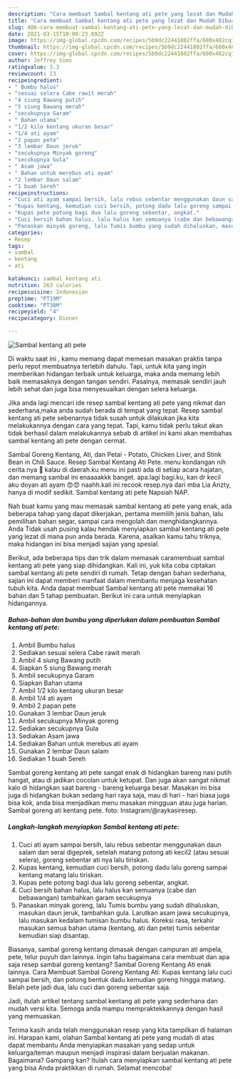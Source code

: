 ```yaml
---
description: "Cara membuat Sambal kentang ati pete yang lezat dan Mudah Dibuat"
title: "Cara membuat Sambal kentang ati pete yang lezat dan Mudah Dibuat"
slug: 486-cara-membuat-sambal-kentang-ati-pete-yang-lezat-dan-mudah-dibuat
date: 2021-03-15T10:00:23.692Z
image: https://img-global.cpcdn.com/recipes/5b9dc22441802ffa/680x482cq70/sambal-kentang-ati-pete-foto-resep-utama.jpg
thumbnail: https://img-global.cpcdn.com/recipes/5b9dc22441802ffa/680x482cq70/sambal-kentang-ati-pete-foto-resep-utama.jpg
cover: https://img-global.cpcdn.com/recipes/5b9dc22441802ffa/680x482cq70/sambal-kentang-ati-pete-foto-resep-utama.jpg
author: Jeffrey Sims
ratingvalue: 3.3
reviewcount: 13
recipeingredient:
- " Bumbu halus"
- "sesuai selera Cabe rawit merah"
- "4 siung Bawang putih"
- "5 siung Bawang merah"
- "secukupnya Garam"
- " Bahan utama"
- "1/2 kilo kentang ukuran besar"
- "1/4 ati ayam"
- "2 papan pete"
- "3 lembar Daun jeruk"
- "secukupnya Minyak goreng"
- "secukupnya Gula"
- " Asam jawa"
- " Bahan untuk merebus ati ayam"
- "2 lembar Daun salam"
- "1 buah Sereh"
recipeinstructions:
- "Cuci ati ayam sampai bersih, lalu rebus sebentar menggunakan daun salam dan serai digeprek, setelah matang potong ati kecil2 (atau sesuai selera), goreng sebentar ati nya lalu tiriskan."
- "Kupas kentang, kemudian cuci bersih, potong dadu lalu goreng sampai kentang matang lalu tiriskan."
- "Kupas pete potong bagi dua lalu goreng sebentar, angkat."
- "Cuci bersih bahan halus, lalu halus kan semuanya (cabe dan bebawangan) tambahkan garam secukupnya"
- "Panaskan minyak goreng, lalu Tumis bumbu yang sudah dihaluskan, masukan daun jeruk, tambahkan gula. Larutkan asam jawa secukupnya, lalu masukan kedalam tumisan bumbu halus. Koreksi rasa, terkahir masukan semua bahan utama (kentang, ati dan pete) tumis sebentar kemudian siap disantap."
categories:
- Resep
tags:
- sambal
- kentang
- ati

katakunci: sambal kentang ati 
nutrition: 263 calories
recipecuisine: Indonesian
preptime: "PT19M"
cooktime: "PT38M"
recipeyield: "4"
recipecategory: Dinner

---
```



![Sambal kentang ati pete](https://img-global.cpcdn.com/recipes/5b9dc22441802ffa/680x482cq70/sambal-kentang-ati-pete-foto-resep-utama.jpg)

Di waktu  saat ini , kamu memang dapat memesan masakan praktis tanpa perlu repot membuatnya terlebih dahulu. Tapi, untuk kita yang ingin memberikan hidangan terbaik untuk keluarga, maka anda memang lebih baik memasaknya dengan tangan sendiri. Pasalnya, memasak sendiri jauh lebih sehat dan juga bisa menyesuaikan dengan selera keluarga.

Jika anda lagi mencari ide resep sambal kentang ati pete yang nikmat dan sederhana,maka anda sudah berada di tempat yang tepat. Resep sambal kentang ati pete  sebenarnya tidak susah untuk dilakukan jika kita melakukannya dengan cara yang tepat. Tapi, kamu tidak perlu takut akan tidak berhasil dalam melakukannya 
sebab di artikel ini kami akan membahas sambal kentang ati pete dengan cermat.  

Sambal Goreng Kentang, Ati, dan Petai - Potato, Chicken Liver, and Stink Bean in Chili Sauce. Resep Sambal Kentang Ati Pete. menu kondangan nih cerita.nya 🤭 kalau di daerah.ku menu ini pasti ada di setiap acara hajatan, dan memang sambal ini enaaaakkk banget. apa.lagi bagi.ku, kan dr kecil aku doyan ati ayam 😍😍 naahh.kali ini recook resep.nya dari mba Lia Arizty, hanya di modif sedikit. Sambal kentang ati pete Napsiah NAP.

Nah buat kamu yang mau memasak sambal kentang ati pete yang enak, ada beberapa tahap yang dapat dikerjakan, pertama memilih jenis bahan, lalu pemilihan bahan segar, sampai cara mengolah dan menghidangkannya. Anda Tidak usah pusing kalau hendak menyiapkan sambal kentang ati pete yang lezat di mana pun anda berada. Karena, asalkan kamu  tahu triknya, maka hidangan ini bisa menjadi sajian yang spesial.

Berikut, ada beberapa tips dan trik dalam memasak caramembuat sambal kentang ati pete yang siap dihidangkan. Kali ini, yuk kita coba ciptakan sambal kentang ati pete sendiri di rumah. Tetap dengan bahan sederhana, sajian ini dapat memberi manfaat dalam membantu menjaga kesehatan tubuh kita. Anda dapat membuat Sambal kentang ati pete memakai 16 bahan dan 5 tahap pembuatan. Berikut ini cara untuk menyiapkan hidangannya.

<!--inarticleads1-->

##### Bahan-bahan dan bumbu yang diperlukan dalam pembuatan Sambal kentang ati pete:

1. Ambil  Bumbu halus
1. Sediakan sesuai selera Cabe rawit merah
1. Ambil 4 siung Bawang putih
1. Siapkan 5 siung Bawang merah
1. Ambil secukupnya Garam
1. Siapkan  Bahan utama
1. Ambil 1/2 kilo kentang ukuran besar
1. Ambil 1/4 ati ayam
1. Ambil 2 papan pete
1. Gunakan 3 lembar Daun jeruk
1. Ambil secukupnya Minyak goreng
1. Sediakan secukupnya Gula
1. Sediakan  Asam jawa
1. Sediakan  Bahan untuk merebus ati ayam
1. Gunakan 2 lembar Daun salam
1. Sediakan 1 buah Sereh


Sambal goreng kentang ati pete sangat enak di hidangkan bareng nasi putih hangat, atau di jadikan cocolan untuk ketupat. Dan juga akan sangat nikmat kalo di hidangkan saat bareng - bareng keluarga besar. Masakan ini bisa juga di hidangkan bukan sedang hari raya saja, mau di hari - hari biasa juga bisa kok, anda bisa menjadikan menu masakan mingguan atau juga harian. Sambal goreng ati kentang pete. foto: Instagram/@raykasiresep. 

<!--inarticleads2-->

##### Langkah-langkah menyiapkan Sambal kentang ati pete:

1. Cuci ati ayam sampai bersih, lalu rebus sebentar menggunakan daun salam dan serai digeprek, setelah matang potong ati kecil2 (atau sesuai selera), goreng sebentar ati nya lalu tiriskan.
1. Kupas kentang, kemudian cuci bersih, potong dadu lalu goreng sampai kentang matang lalu tiriskan.
1. Kupas pete potong bagi dua lalu goreng sebentar, angkat.
1. Cuci bersih bahan halus, lalu halus kan semuanya (cabe dan bebawangan) tambahkan garam secukupnya
1. Panaskan minyak goreng, lalu Tumis bumbu yang sudah dihaluskan, masukan daun jeruk, tambahkan gula. Larutkan asam jawa secukupnya, lalu masukan kedalam tumisan bumbu halus. Koreksi rasa, terkahir masukan semua bahan utama (kentang, ati dan pete) tumis sebentar kemudian siap disantap.


Biasanya, sambal goreng kentang dimasak dengan campuran ati ampela, pete, telur puyuh dan lainnya. Ingin tahu bagaimana cara membuat dan apa saja resep sambal goreng kentang? Sambal Goreng Kentang Ati enak lainnya. Cara Membuat Sambal Goreng Kentang Ati: Kupas kentang lalu cuci sampai bersih, dan potong bentuk dadu kemudian goreng hingga matang. Belah pete jadi dua, lalu cuci dan goreng sebentar saja. 

Jadi, itulah artikel tentang  sambal kentang ati pete  yang sederhana dan mudah versi kita. Semoga anda mampu mempraktekkannya dengan hasil yang memuaskan. 

Terima kasih anda telah menggunakan resep yang kita tampilkan di halaman ini. Harapan kami, olahan  Sambal kentang ati pete yang mudah di atas dapat membantu Anda menyiapkan masakan yang sedap untuk keluarga/teman maupun menjadi inspirasi dalam berjualan makanan. Bagaimana? Gampang kan? Itulah cara menyiapkan sambal kentang ati pete yang bisa Anda praktikkan di rumah. Selamat mencoba!

